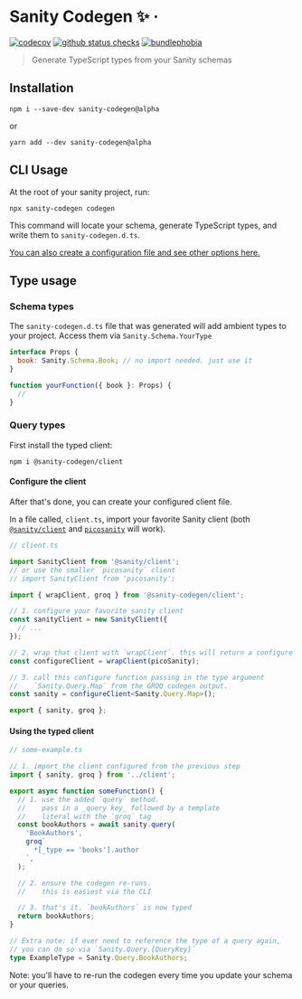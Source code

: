# Sanity Codegen ✨ ·

[![codecov](https://codecov.io/gh/ricokahler/sanity-codegen/branch/main/graph/badge.svg?token=tsUGZsR5QG)](https://codecov.io/gh/ricokahler/sanity-codegen)
[![github status checks](https://badgen.net/github/checks/ricokahler/sanity-codegen/main)](https://github.com/ricokahler/sanity-codegen/actions)
[![bundlephobia](https://badgen.net/bundlephobia/minzip/sanity-codegen)](https://bundlephobia.com/result?p=sanity-codegen)

> Generate TypeScript types from your Sanity schemas

## Installation

```
npm i --save-dev sanity-codegen@alpha
```

or

```
yarn add --dev sanity-codegen@alpha
```

## CLI Usage

At the root of your sanity project, run:

```
npx sanity-codegen codegen
```

This command will locate your schema, generate TypeScript types, and write them to `sanity-codegen.d.ts`.

[You can also create a configuration file and see other options here.](./packages/cli)

## Type usage

### Schema types

The `sanity-codegen.d.ts` file that was generated will add ambient types to your project. Access them via `Sanity.Schema.YourType`

```js
interface Props {
  book: Sanity.Schema.Book; // no import needed. just use it
}

function yourFunction({ book }: Props) {
  //
}
```

### Query types

First install the typed client:

```
npm i @sanity-codegen/client
```

#### Configure the client

After that's done, you can create your configured client file.

In a file called, `client.ts`, import your favorite Sanity client (both [`@sanity/client`](https://www.sanity.io/docs/js-client) and [`picosanity`](https://github.com/rexxars/picosanity) will work).

```ts
// client.ts

import SanityClient from '@sanity/client';
// or use the smaller `picosanity` client
// import SanityClient from 'picosanity';

import { wrapClient, groq } from '@sanity-codegen/client';

// 1. configure your favorite sanity client
const sanityClient = new SanityClient({
  // ...
});

// 2. wrap that client with `wrapClient`. this will return a configure function
const configureClient = wrapClient(picoSanity);

// 3. call this configure function passing in the type argument
//    `Sanity.Query.Map` from the GROQ codegen output.
const sanity = configureClient<Sanity.Query.Map>();

export { sanity, groq };
```

#### Using the typed client

```ts
// some-example.ts

// 1. import the client configured from the previous step
import { sanity, groq } from '../client';

export async function someFunction() {
  // 1. use the added `query` method.
  //    pass in a _query key_ followed by a template
  //    literal with the `groq` tag
  const bookAuthors = await sanity.query(
    'BookAuthors',
    groq`
      *[_type == 'books'].author
    `,
  );

  // 2. ensure the codegen re-runs.
  //    this is easiest via the CLI

  // 3. that's it. `bookAuthors` is now typed
  return bookAuthors;
}

// Extra note: if ever need to reference the type of a query again,
// you can do so via `Sanity.Query.{QueryKey}`
type ExampleType = Sanity.Query.BookAuthors;
```

Note: you'll have to re-run the codegen every time you update your schema or your queries.
